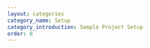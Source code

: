 ```yaml
---
layout: categories
category_name: Setup
category_introduction: Sample Project Setup
order: 0
---
```



